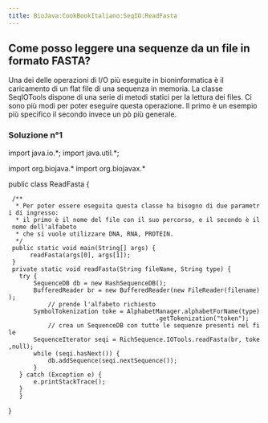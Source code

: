 ```yaml
---
title: BioJava:CookBookItaliano:SeqIO:ReadFasta
---
```


Come posso leggere una sequenze da un file in formato FASTA?
------------------------------------------------------------

Una dei delle operazioni di I/O più eseguite in bioninformatica è il
caricamento di un flat file di una sequenza in memoria. La classe
SeqIOTools dispone di una serie di metodi statici per la lettura dei
files. Ci sono più modi per poter eseguire questa operazione. Il primo è
un esempio più specifico il secondo invece un pò più generale.

### Soluzione n°1

<java> import java.io.\*; import java.util.\*;

import org.biojava.\* import org.biojavax.\*

public class ReadFasta {

` /**`  
`  * Per poter essere eseguita questa classe ha bisogno di due parametri di ingresso:`  
`  * il primo è il nome del file con il suo percorso, e il secondo è il nome dell'alfabeto`  
`  * che si vuole utilizzare DNA, RNA, PROTEIN.`  
`  */`  
` public static void main(String[] args) {`  
`      readFasta(args[0], args[1]);`  
` }`  
` private static void readFasta(String fileName, String type) {`  
`   try {`  
`       SequenceDB db = new HashSequenceDB();`  
`       BufferedReader br = new BufferedReader(new FileReader(filename));`  
`           // prende l'alfabeto richiesto`  
`       SymbolTokenization toke = AlphabetManager.alphabetForName(type)`  
`                                         .getTokenization("token");`  
`           // crea un SequenceDB con tutte le sequenze presenti nel file`  
`       SequenceIterator seqi = RichSequence.IOTools.readFasta(br, toke,null);`  
`       while (seqi.hasNext()) {`  
`           db.addSequence(seqi.nextSequence());`  
`       }`  
`   } catch (Exception e) {`  
`       e.printStackTrace();`  
`   }`  
`   }`

} </java>
